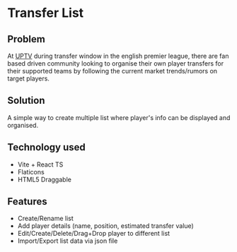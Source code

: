 # Transfer List

## Problem

At [UPTV](https://www.youtube.com/@UnitedPeoplesTV) during transfer window in the english premier league, there are fan based driven community looking to organise their own player transfers for their supported teams by following the current market trends/rumors on target players.

## Solution

A simple way to create multiple list where player's info can be displayed and organised.

## Technology used

-   Vite + React TS
-   Flaticons
-   HTML5 Draggable

## Features

-   Create/Rename list
-   Add player details (name, position, estimated transfer value)
-   Edit/Create/Delete/Drag+Drop player to different list
-   Import/Export list data via json file
